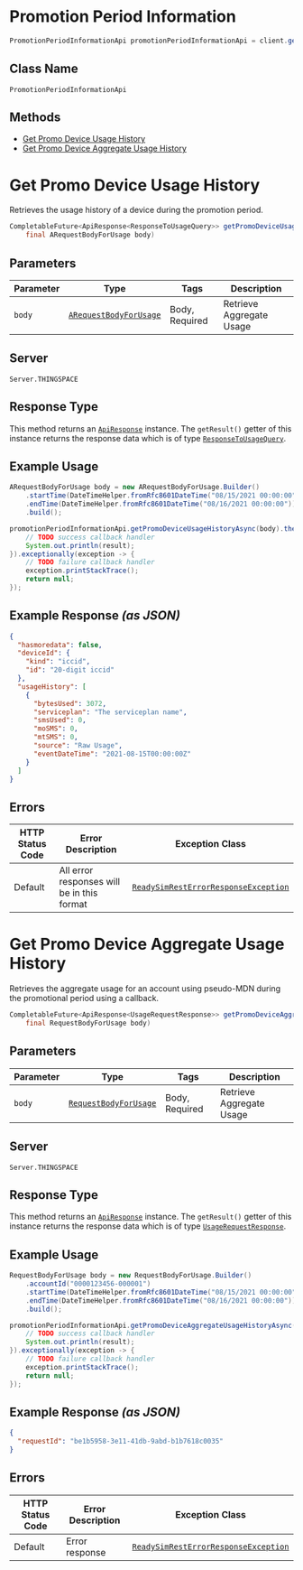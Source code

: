 # Promotion Period Information

```java
PromotionPeriodInformationApi promotionPeriodInformationApi = client.getPromotionPeriodInformationApi();
```

## Class Name

`PromotionPeriodInformationApi`

## Methods

* [Get Promo Device Usage History](../../doc/controllers/promotion-period-information.md#get-promo-device-usage-history)
* [Get Promo Device Aggregate Usage History](../../doc/controllers/promotion-period-information.md#get-promo-device-aggregate-usage-history)


# Get Promo Device Usage History

Retrieves the usage history of a device during the promotion period.

```java
CompletableFuture<ApiResponse<ResponseToUsageQuery>> getPromoDeviceUsageHistoryAsync(
    final ARequestBodyForUsage body)
```

## Parameters

| Parameter | Type | Tags | Description |
|  --- | --- | --- | --- |
| `body` | [`ARequestBodyForUsage`](../../doc/models/a-request-body-for-usage.md) | Body, Required | Retrieve Aggregate Usage |

## Server

`Server.THINGSPACE`

## Response Type

This method returns an [`ApiResponse`](../../doc/api-response.md) instance. The `getResult()` getter of this instance returns the response data which is of type [`ResponseToUsageQuery`](../../doc/models/response-to-usage-query.md).

## Example Usage

```java
ARequestBodyForUsage body = new ARequestBodyForUsage.Builder()
    .startTime(DateTimeHelper.fromRfc8601DateTime("08/15/2021 00:00:00"))
    .endTime(DateTimeHelper.fromRfc8601DateTime("08/16/2021 00:00:00"))
    .build();

promotionPeriodInformationApi.getPromoDeviceUsageHistoryAsync(body).thenAccept(result -> {
    // TODO success callback handler
    System.out.println(result);
}).exceptionally(exception -> {
    // TODO failure callback handler
    exception.printStackTrace();
    return null;
});
```

## Example Response *(as JSON)*

```json
{
  "hasmoredata": false,
  "deviceId": {
    "kind": "iccid",
    "id": "20-digit iccid"
  },
  "usageHistory": [
    {
      "bytesUsed": 3072,
      "serviceplan": "The serviceplan name",
      "smsUsed": 0,
      "moSMS": 0,
      "mtSMS": 0,
      "source": "Raw Usage",
      "eventDateTime": "2021-08-15T00:00:00Z"
    }
  ]
}
```

## Errors

| HTTP Status Code | Error Description | Exception Class |
|  --- | --- | --- |
| Default | All error responses will be in this format | [`ReadySimRestErrorResponseException`](../../doc/models/ready-sim-rest-error-response-exception.md) |


# Get Promo Device Aggregate Usage History

Retrieves the aggregate usage for an account using pseudo-MDN during the promotional period using a callback.

```java
CompletableFuture<ApiResponse<UsageRequestResponse>> getPromoDeviceAggregateUsageHistoryAsync(
    final RequestBodyForUsage body)
```

## Parameters

| Parameter | Type | Tags | Description |
|  --- | --- | --- | --- |
| `body` | [`RequestBodyForUsage`](../../doc/models/request-body-for-usage.md) | Body, Required | Retrieve Aggregate Usage |

## Server

`Server.THINGSPACE`

## Response Type

This method returns an [`ApiResponse`](../../doc/api-response.md) instance. The `getResult()` getter of this instance returns the response data which is of type [`UsageRequestResponse`](../../doc/models/usage-request-response.md).

## Example Usage

```java
RequestBodyForUsage body = new RequestBodyForUsage.Builder()
    .accountId("0000123456-000001")
    .startTime(DateTimeHelper.fromRfc8601DateTime("08/15/2021 00:00:00"))
    .endTime(DateTimeHelper.fromRfc8601DateTime("08/16/2021 00:00:00"))
    .build();

promotionPeriodInformationApi.getPromoDeviceAggregateUsageHistoryAsync(body).thenAccept(result -> {
    // TODO success callback handler
    System.out.println(result);
}).exceptionally(exception -> {
    // TODO failure callback handler
    exception.printStackTrace();
    return null;
});
```

## Example Response *(as JSON)*

```json
{
  "requestId": "be1b5958-3e11-41db-9abd-b1b7618c0035"
}
```

## Errors

| HTTP Status Code | Error Description | Exception Class |
|  --- | --- | --- |
| Default | Error response | [`ReadySimRestErrorResponseException`](../../doc/models/ready-sim-rest-error-response-exception.md) |

